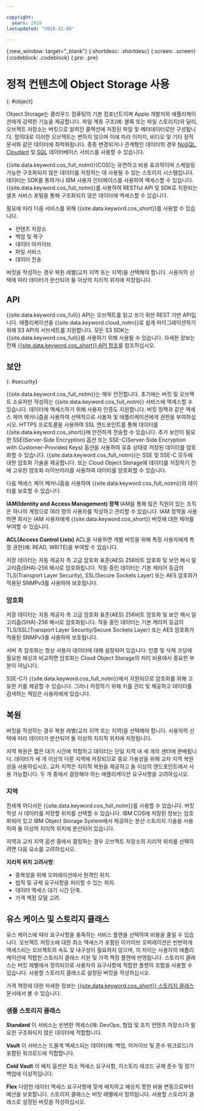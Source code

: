 ```yaml
---

copyright:
  years: 2018
lastupdated: "2018-11-08"

---
```

{:new_window: target="_blank"}
{:shortdesc: .shortdesc}
{:screen: .screen}
{:codeblock: .codeblock}
{:pre: .pre}

# 정적 컨텐츠에 Object Storage 사용
{: #object}

Object Storage는 클라우드 컴퓨팅의 기본 컴포넌트이며 Apple 개발자와 애플리케이션에게 강력한 기능을 제공합니다. 파일 계층 구조(예: 블록 또는 파일 스토리지)와 달리, 오브젝트 저장소는 버킷으로 알려진 콜렉션에 저장된 파일 및 메타데이터로만 구성됩니다. 정의대로 이러한 오브젝트는 변하지 않으며 이에 따라 이미지, 비디오 및 기타 정적 문서와 같은 데이터에 최적화됩니다. 종종 변경되거나 관계형인 데이터의 경우 [NoSQL](/docs/swift/data/nosql.html), [Cloudant](/docs/swift/data/cloudant.html) 및 [SQL](/docs/swift/data/sql.html) 데이터베이스 서비스를 사용할 수 있습니다.

{{site.data.keyword.cos_full_notm}}(COS)는 유연하고 비용 효과적이며 스케일링 가능한 구조화되지 않은 데이터를 저장하는 데 사용될 수 있는 스토리지 시스템입니다. 데이터는 SDK를 통하거나 IBM 사용자 인터페이스를 사용하여 액세스할 수 있습니다. {{site.data.keyword.cos_full_notm}}를 사용하여 RESTful API 및 SDK로 지원되는 셀프 서비스 포털을 통해 구조화되지 않은 데이터에 액세스할 수 있습니다. 

필요에 따라 다음 서비스를 위해 {{site.data.keyword.cos_short}}를 사용할 수 있습니다.

* 컨텐츠 저장소
* 백업 및 복구
* 데이터 아카이브
* 파일 서비스
* 데이터 전송

버킷을 작성하는 경우 복원 레벨(교차 지역 또는 지역)을 선택해야 합니다. 사용자의 선택에 따라 데이터가 분산되어 둘 이상의 지리적 위치에 저장됩니다.

## API

{{site.data.keyword.cos_full}} API는 오브젝트를 읽고 쓰기 위한 REST 기반 API입니다. 애플리케이션을 {{site.data.keyword.cloud_notm}}로 쉽게 마이그레이션하기 위해 S3 API의 서브세트를 지원합니다. 모든 S3 SDK는 {{site.data.keyword.cos_full}}를 사용하기 위해 사용될 수 있습니다. 자세한 정보는 전체 [{{site.data.keyword.cos_short}} API 참조](docs/services/cloud-object-storage/api-reference/about-compatibility-api.html#about-the-ibm-cloud-object-storage-api)를 참조하십시오.

## 보안
{: #security}

{{site.data.keyword.cos_full_notm}}는 매우 안전합니다. 초기에는 버킷 및 오브젝트 소유자만 작성하는 {{site.data.keyword.cos_full_notm}} 서비스에 액세스할 수 있습니다. 데이터에 액세스하기 위해 사용자 인증도 지원합니다. 버킷 정책과 같은 액세스 제어 메커니즘을 사용하여 선택적으로 사용자 및 애플리케이션에게 권한을 부여하십시오. HTTPS 프로토콜을 사용하여 SSL 엔드포인트를 통해 데이터를 {{site.data.keyword.cos_short}}에 안전하게 전송할 수 있습니다. 추가 보안이 필요한 SSE(Server-Side Encryption) 옵션 또는 SSE-C(Server-Side Encryption with Customer-Provided Keys) 옵션을 사용하여 유휴 상태로 저장된 데이터를 암호화할 수 있습니다. {{site.data.keyword.cos_full_notm}}는 SSE 및 SSE-C 모두에 대한 암호화 기술을 제공합니다. 또는 Cloud Object Storage에 데이터를 저장하기 전에 고유한 암호화 라이브러리를 사용하여 데이터를 암호화할 수 있습니다. 

다음 액세스 제어 메커니즘을 사용하여 {{site.data.keyword.cos_full_notm}}의 데이터를 보호할 수 있습니다.

**IAM(Identity and Access Management) 정책**
IAM을 통해 많은 직원이 있는 조직은 하나의 계정으로 여러 명의 사용자를 작성하고 관리할 수 있습니다. IAM 정책을 사용하면 회사는 IAM 사용자에게 {{site.data.keyword.cos_short}} 버킷에 대한 제어를 부여할 수 있습니다.

**ACL(Access Control Lists)**
ACL을 사용하면 개별 버킷을 위해 특정 사용자에게 특정 권한(예: READ, WRITE)을 부여할 수 있습니다.

저장 데이터는 자동 제공자 측 고급 암호화 표준(AES) 256비트 암호화 및 보안 해시 알고리즘(SHA)-256 해시로 암호화됩니다. 작동 중인 데이터는 기본 캐리어 등급의 TLS(Transport Layer Security), SSL(Secure Sockets Layer) 또는 AES 암호화가 적용된 SNMPv3를 사용하여 보호됩니다.

### 암호화

저장 데이터는 자동 제공자 측 고급 암호화 표준(AES) 256비트 암호화 및 보안 해시 알고리즘(SHA)-256 해시로 암호화됩니다. 작동 중인 데이터는 기본 캐리어 등급의 TLS/SSL(Transport Layer Security/Secure Sockets Layer) 또는 AES 암호화가 적용된 SNMPv3를 사용하여 보호됩니다.

서버 측 암호화는 항상 사용자 데이터에 대해 설정되어 있습니다. 인증 및 삭제 코딩에 필요한 해싱과 비교하면 암호화는 Cloud Object Storage의 처리 비용에서 중요한 부분이 아닙니다. 

SSE-C가 {{site.data.keyword.cos_full_notm}}에서 지원되므로 암호화를 위해 고유한 키를 제공할 수 있습니다. 그러나 저장하기 위해 키를 관리 및 제공하고 데이터를 검색하는 책임은 사용자에게 있습니다.

## 복원

버킷을 작성하는 경우 복원 레벨(교차 지역 또는 지역)을 선택해야 합니다. 사용자의 선택에 따라 데이터가 분산되어 둘 이상의 지리적 위치에 저장됩니다.

지역 복원은 짧은 대기 시간에 적합하고 데이터는 단일 지역 내 세 개의 센터에 분배됩니다. 데이터가 세 개 이상의 다른 지역에 저장되므로 중요 가용성을 위해 교차 지역 복원성을 사용하십시오. 교차 지역은 지리적 복원을 제공하고 둘 이상의 엔드포인트에서 사용 가능합니다. 두 개 중에서 결정해야 하는 애플리케이션 요구사항을 고려하십시오.

### 지역

전세계 어디서든 {{site.data.keyword.cos_full_notm}}를 사용할 수 있습니다. 버킷 작성 시 데이터를 저장할 위치를 선택할 수 있습니다. IBM COS에 저장된 정보는 암호화되어 있고 IBM Object Storage System에서 제공하는 분산 스토리지 기술을 사용하여 둘 이상의 지리적 위치에 분산되어 있습니다.  

지역과 교차 지역 옵션 중에서 결정하는 경우 오브젝트 저장소의 지리적 위치를 선택하려면 다음 요소를 고려하십시오. 

**지리적 위치 고려사항**:
* 중복성을 위해 오퍼레이션에서 원격인 위치.
* 법적 및 규제 요구사항을 처리할 수 있는 위치.
* 데이터 액세스 대기 시간 단축.
* 가격 책정 모델 고려.

## 유스 케이스 및 스토리지 클래스

유스 케이스에 따라 요구사항을 충족하는 서비스 플랜을 선택하여 비용을 줄일 수 있습니다. 오브젝트 저장소에 대한 최소 액세스가 포함된 아카이브 오퍼레이션은 빈번하게 액세스되는 오브젝트의 속도 및 내구성이 필요하지 않으며, 이 차이는 사용자의 애플리케이션에 적합한 스토리지 클래스 지원 및 가격 책정 플랜에 반영됩니다. 스토리지 클래스는 버킷 레벨에서 정의되므로 사용자의 요구사항에 적합한 플랜의 조합을 사용할 수 있습니다. 사용할 스토리지 클래스로 설정된 버킷을 작성하십시오.

가격 책정에 대한 자세한 정보는 [{{site.data.keyword.cos_short}} 스토리지 클래스](/docs/services/cloud-object-storage/help/billing.html#ibm-cos-pricing) 문서에서 볼 수 있습니다.

### 샘플 스토리지 클래스

**Standard**
이 서비스는 빈번한 액세스(예: DevOps, 협업 및 조치 컨텐츠 저장소)가 필요한 구조화되지 않은 데이터에 적합합니다.

**Vault**
이 서비스는 드물게 액세스되는 데이터(예: 백업, 아카이브 및 준수 워크로드)가 포함된 워크로드에 적합합니다.

**Cold Vault**
이 배치 옵션은 최소 액세스 요구사항, 히스토리 레코드 규제 준수 및 장기 백업에 이상적입니다.

**Flex** 다양한 데이터 액세스 요구사항에 맞게 배치하고 예상치 못한 비용 변동으로부터 예산을 보호합니다.
스토리지 클래스는 버킷 레벨에서 정의됩니다. 사용할 스토리지 클래스로 설정된 버킷을 작성하십시오.
